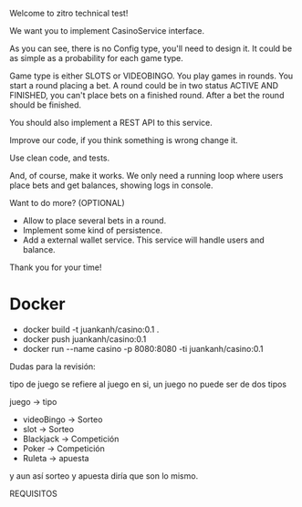 Welcome to zitro technical test!


We want you to implement CasinoService interface.

As you can see, there is no Config type, you'll need to design it. It could be as simple as a probability for each game type.

Game type is either SLOTS or VIDEOBINGO.  You play games in rounds. You start a round placing a bet. A round could be in two status ACTIVE AND FINISHED, you can't place bets on a finished round. After a bet the round should be finished.

You should also implement a REST API to this service.

Improve our code, if you think something is wrong change it.

Use clean code, and tests.

And, of course, make it works. We only need a running loop where users place bets and get balances, showing logs in console.


Want to do more? (OPTIONAL)

* Allow to place several bets in a round.
* Implement some kind of persistence.
* Add a external wallet service. This service will handle users and balance.


Thank you for your time!


# Docker

- docker build -t juankanh/casino:0.1 .
- docker push juankanh/casino:0.1
- docker run --name casino -p 8080:8080 -ti juankanh/casino:0.1



Dudas para la revisión:

tipo de juego se refiere al juego en si, un juego no puede ser de dos tipos

juego -> tipo

- videoBingo -> Sorteo
- slot -> Sorteo
- Blackjack -> Competición
- Poker -> Competición
- Ruleta -> apuesta

y aun así sorteo y apuesta diría que son lo mismo.


REQUISITOS

